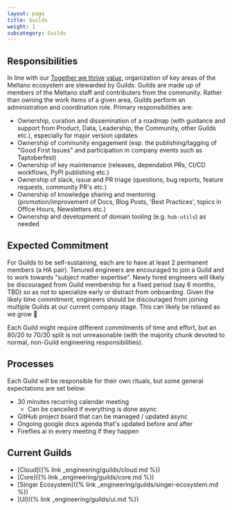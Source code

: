 ```yaml
---
layout: page
title: Guilds
weight: 1
subcategory: Guilds
---
```


## Responsibilities

In line with our <a href="/company/values#together-we-thrive">Together we thrive</a> <a href="/company/values">value</a>, organization of key areas of the Meltano ecosystem are stewarded by Guilds.
Guilds are made up of members of the Meltano staff and contributers from the community.
Rather than owning the work items of a given area, Guilds perform an administration and coordination role.
Primary responsibilities are:

- Ownership, curation and dissemination of a roadmap (with guidance and support from Product, Data, Leadership, the Community, other Guilds etc.), especially for major version updates
- Ownership of community engagement (esp. the publishing/tagging of "Good First Issues" and participation in company events such as Taptoberfest)
- Ownership of key maintenance (releases, dependabot PRs, CI/CD workflows, PyPI publishing etc.)
- Ownership of slack, issue and PR triage (questions, bug reports, feature requests, community PR's etc.)
- Ownership of knowledge sharing and mentoring (promotion/improvement of Docs, Blog Posts, 'Best Practices', topics in Office Hours, Newsletters etc.)
- Ownership and development of domain tooling (e.g. `hub-utils`) as needed

## Expected Commitment

For Guilds to be self-sustaining, each are to have at least 2 permanent members (a HA pair).
Tenured engineers are encouraged to join a Guild and to work towards "subject matter expertise".
Newly hired engineers will likely be discouraged from Guild membership for a fixed period (say 6 months, TBD) so as not to specialize early or distract from onboarding.
Given the likely time commitment, engineers should be discouraged from joining multiple Guilds at our current company stage.
This can likely be relaxed as we grow 🚀

Each Guild might require different commitments of time and effort, but an 80/20 to 70/30 split is not unreasonable (with the majority chunk devoted to normal, non-Guild engineering responsibilities).

## Processes

Each Guild will be responsible for their own rituals, but some general expectations are set below:

- 30 minutes recurring calendar meeting
  - Can be cancelled if everything is done async
- GitHub project board that can be managed / updated async
- Ongoing google docs agenda that's updated before and after
- Fireflies ai in every meeting if they happen

## Current Guilds

- [Cloud]({% link _engineering/guilds/cloud.md %})
- [Core]({% link _engineering/guilds/core.md %})
- [Singer Ecosystem]({% link _engineering/guilds/singer-ecosystem.md %})
- [UI]({% link _engineering/guilds/ui.md %})
